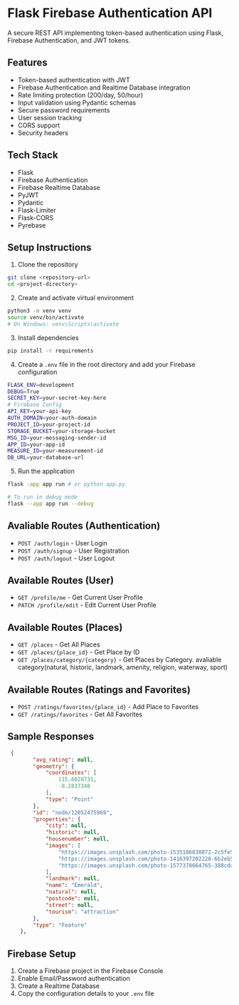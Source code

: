 ﻿# Flask Firebase Authentication API

A secure REST API implementing token-based authentication using Flask, Firebase Authentication, and JWT tokens.

## Features

- Token-based authentication with JWT
- Firebase Authentication and Realtime Database integration
- Rate limiting protection (200/day, 50/hour)
- Input validation using Pydantic schemas
- Secure password requirements
- User session tracking
- CORS support
- Security headers

## Tech Stack

- Flask
- Firebase Authentication
- Firebase Realtime Database
- PyJWT
- Pydantic
- Flask-Limiter
- Flask-CORS
- Pyrebase

## Setup Instructions

1. Clone the repository
```bash
git clone <repository-url>
cd <project-directory>
```
2. Create and activate virtual environment
```bash
python3 -m venv venv
source venv/bin/activate
# On Windows: venv\Scripts\activate
```
3. Install dependencies
```bash
pip install -r requirements
```
4. Create a `.env` file in the root directory and add your Firebase configuration
```bash
FLASK_ENV=development
DEBUG=True
SECRET_KEY=your-secret-key-here
# Firebase Config
API_KEY=your-api-key
AUTH_DOMAIN=your-auth-domain
PROJECT_ID=your-project-id
STORAGE_BUCKET=your-storage-bucket
MSG_ID=your-messaging-sender-id
APP_ID=your-app-id
MEASURE_ID=your-measurement-id
DB_URL=your-database-url
```
5. Run the application
```bash
flask -app app run # or python app.py
```
```bash
# To run in debug mode
flask --app app run --debug
```

## Avaliable Routes (Authentication)
- `POST /auth/login` - User Login
- `POST /auth/signup` - User Registration
- `POST /auth/logout` - User Logout

## Available Routes (User)
- `GET /profile/me` - Get Current User Profile
- `PATCH /profile/edit` - Edit Current User Profile

## Available Routes (Places)
- `GET /places` - Get All Places
- `GET /places/{place_id}` - Get Place by ID
- `GET /places/category/{category}` - Get Places by Category. avaliable category(natural, historic, landmark, amenity, religion, waterway, sport)

## Available Routes (Ratings and Favorites)
- `POST /ratings/favorites/{place_id}` - Add Place to Favorites
- `GET /ratings/favorites` - Get All Favorites

## Sample Responses
```json
 {
        "avg_rating": null,
        "geometry": {
            "coordinates": [
                115.6028731,
                -8.2837348
            ],
            "type": "Point"
        },
        "id": "node/12052475969",
        "properties": {
            "city": null,
            "historic": null,
            "housenumber": null,
            "images": [
                "https://images.unsplash.com/photo-1535186830872-2c5fe5cc62fb?crop=entropy&cs=tinysrgb&fit=max&fm=jpg&ixid=M3w2NzgyNDJ8MHwxfHNlYXJjaHwxfHxhdHRyYWN0aW9ufGVufDB8fHx8MTczMjM4NDk2Mnww&ixlib=rb-4.0.3&q=80&w=400",
                "https://images.unsplash.com/photo-1416397202228-6b2eb5b3bb26?crop=entropy&cs=tinysrgb&fit=max&fm=jpg&ixid=M3w2NzgyNDJ8MHwxfHNlYXJjaHwyfHxhdHRyYWN0aW9ufGVufDB8fHx8MTczMjM4NDk2Mnww&ixlib=rb-4.0.3&q=80&w=400",
                "https://images.unsplash.com/photo-1577378664765-388cda96aff7?crop=entropy&cs=tinysrgb&fit=max&fm=jpg&ixid=M3w2NzgyNDJ8MHwxfHNlYXJjaHwzfHxhdHRyYWN0aW9ufGVufDB8fHx8MTczMjM4NDk2Mnww&ixlib=rb-4.0.3&q=80&w=400"
            ],
            "landmark": null,
            "name": "Emerald",
            "natural": null,
            "postcode": null,
            "street": null,
            "tourism": "attraction"
        },
        "type": "Feature"
    },
```

## Firebase Setup
1.  Create a Firebase project in the Firebase Console
1. Enable Email/Password authentication
1. Create a Realtime Database
1. Copy the configuration details to your `.env` file
